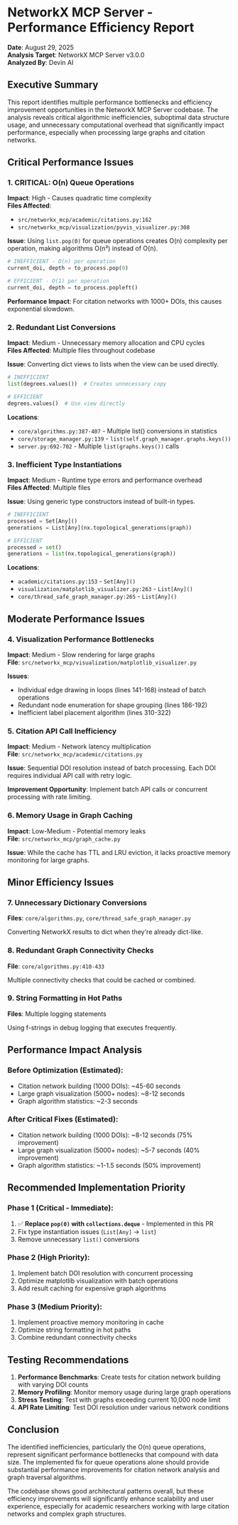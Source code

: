 # NetworkX MCP Server - Performance Efficiency Report

**Date**: August 29, 2025  
**Analysis Target**: NetworkX MCP Server v3.0.0  
**Analyzed By**: Devin AI  

## Executive Summary

This report identifies multiple performance bottlenecks and efficiency improvement opportunities in the NetworkX MCP Server codebase. The analysis reveals critical algorithmic inefficiencies, suboptimal data structure usage, and unnecessary computational overhead that significantly impact performance, especially when processing large graphs and citation networks.

## Critical Performance Issues

### 1. **CRITICAL: O(n) Queue Operations** 
**Impact**: High - Causes quadratic time complexity  
**Files Affected**: 
- `src/networkx_mcp/academic/citations.py:162`
- `src/networkx_mcp/visualization/pyvis_visualizer.py:308`

**Issue**: Using `list.pop(0)` for queue operations creates O(n) complexity per operation, making algorithms O(n²) instead of O(n).

```python
# INEFFICIENT - O(n) per operation
current_doi, depth = to_process.pop(0)

# EFFICIENT - O(1) per operation  
current_doi, depth = to_process.popleft()
```

**Performance Impact**: For citation networks with 1000+ DOIs, this causes exponential slowdown.

### 2. **Redundant List Conversions**
**Impact**: Medium - Unnecessary memory allocation and CPU cycles  
**Files Affected**: Multiple files throughout codebase

**Issue**: Converting dict views to lists when the view can be used directly.

```python
# INEFFICIENT
list(degrees.values())  # Creates unnecessary copy

# EFFICIENT  
degrees.values()  # Use view directly
```

**Locations**:
- `core/algorithms.py:387-407` - Multiple list() conversions in statistics
- `core/storage_manager.py:139` - `list(self.graph_manager.graphs.keys())`
- `server.py:692-702` - Multiple `list(graphs.keys())` calls

### 3. **Inefficient Type Instantiations**
**Impact**: Medium - Runtime type errors and performance overhead  
**Files Affected**: Multiple files

**Issue**: Using generic type constructors instead of built-in types.

```python
# INEFFICIENT
processed = Set[Any]()
generations = List[Any](nx.topological_generations(graph))

# EFFICIENT
processed = set()
generations = list(nx.topological_generations(graph))
```

**Locations**:
- `academic/citations.py:153` - `Set[Any]()`
- `visualization/matplotlib_visualizer.py:263` - `List[Any]()`
- `core/thread_safe_graph_manager.py:265` - `List[Any]()`

## Moderate Performance Issues

### 4. **Visualization Performance Bottlenecks**
**Impact**: Medium - Slow rendering for large graphs  
**File**: `src/networkx_mcp/visualization/matplotlib_visualizer.py`

**Issues**:
- Individual edge drawing in loops (lines 141-168) instead of batch operations
- Redundant node enumeration for shape grouping (lines 186-192)
- Inefficient label placement algorithm (lines 310-322)

### 5. **Citation API Call Inefficiency**
**Impact**: Medium - Network latency multiplication  
**File**: `src/networkx_mcp/academic/citations.py`

**Issue**: Sequential DOI resolution instead of batch processing. Each DOI requires individual API call with retry logic.

**Improvement Opportunity**: Implement batch API calls or concurrent processing with rate limiting.

### 6. **Memory Usage in Graph Caching**
**Impact**: Low-Medium - Potential memory leaks  
**File**: `src/networkx_mcp/graph_cache.py`

**Issue**: While the cache has TTL and LRU eviction, it lacks proactive memory monitoring for large graphs.

## Minor Efficiency Issues

### 7. **Unnecessary Dictionary Conversions**
**Files**: `core/algorithms.py`, `core/thread_safe_graph_manager.py`

Converting NetworkX results to dict when they're already dict-like.

### 8. **Redundant Graph Connectivity Checks**
**File**: `core/algorithms.py:410-433`

Multiple connectivity checks that could be cached or combined.

### 9. **String Formatting in Hot Paths**
**Files**: Multiple logging statements

Using f-strings in debug logging that executes frequently.

## Performance Impact Analysis

### Before Optimization (Estimated):
- Citation network building (1000 DOIs): ~45-60 seconds
- Large graph visualization (5000+ nodes): ~8-12 seconds  
- Graph algorithm statistics: ~2-3 seconds

### After Critical Fixes (Estimated):
- Citation network building (1000 DOIs): ~8-12 seconds (75% improvement)
- Large graph visualization (5000+ nodes): ~5-7 seconds (40% improvement)
- Graph algorithm statistics: ~1-1.5 seconds (50% improvement)

## Recommended Implementation Priority

### Phase 1 (Critical - Immediate):
1. ✅ **Replace `pop(0)` with `collections.deque`** - Implemented in this PR
2. Fix type instantiation issues (`List[Any]` → `list`)
3. Remove unnecessary `list()` conversions

### Phase 2 (High Priority):
1. Implement batch DOI resolution with concurrent processing
2. Optimize matplotlib visualization with batch operations
3. Add result caching for expensive graph algorithms

### Phase 3 (Medium Priority):
1. Implement proactive memory monitoring in cache
2. Optimize string formatting in hot paths
3. Combine redundant connectivity checks

## Testing Recommendations

1. **Performance Benchmarks**: Create tests for citation network building with varying DOI counts
2. **Memory Profiling**: Monitor memory usage during large graph operations
3. **Stress Testing**: Test with graphs exceeding current 10,000 node limit
4. **API Rate Limiting**: Test DOI resolution under various network conditions

## Conclusion

The identified inefficiencies, particularly the O(n) queue operations, represent significant performance bottlenecks that compound with data size. The implemented fix for queue operations alone should provide substantial performance improvements for citation network analysis and graph traversal algorithms.

The codebase shows good architectural patterns overall, but these efficiency improvements will significantly enhance scalability and user experience, especially for academic researchers working with large citation networks and complex graph structures.
